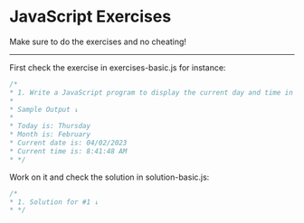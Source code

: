 # JavaScript Exercises

Make sure to do the exercises and no cheating!

-----------------

First check the exercise in exercises-basic.js for instance:

```javascript
/*
* 1. Write a JavaScript program to display the current day and time in the following format:
*
* Sample Output ↓
*
* Today is: Thursday
* Month is: February
* Current date is: 04/02/2023
* Current time is: 8:41:48 AM
* */
```
Work on it and check the solution in solution-basic.js:

```javascript
/*
* 1. Solution for #1 ↓
* */
```
